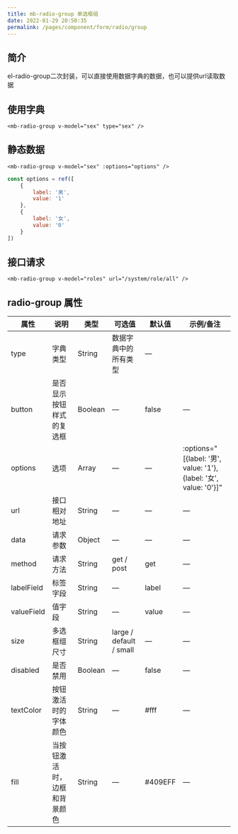 ```yaml
---
title: mb-radio-group 单选框组
date: 2022-01-29 20:50:35
permalink: /pages/component/form/radio/group
---
```

## 简介
el-radio-group二次封装，可以直接使用数据字典的数据，也可以提供url读取数据
## 使用字典
```vue
<mb-radio-group v-model="sex" type="sex" />
```
## 静态数据
```vue
<mb-radio-group v-model="sex" :options="options" />
```
```javascript
const options = ref([
    {
        label: '男',
        value: '1'
    },
    {
        label: '女',
        value: '0'
    }
])
```
## 接口请求
```vue
<mb-radio-group v-model="roles" url="/system/role/all" />
```
## radio-group 属性
<table>
    <thead>
        <tr>
            <th>属性</th>
            <th>说明</th>
            <th>类型</th>
            <th>可选值</th>
            <th>默认值</th>
            <th>示例/备注</th>
        </tr>
    </thead>
    <tbody>
        <tr>
            <td>type</td>
            <td>字典类型</td>
            <td>String</td>
            <td>数据字典中的所有类型</td>
            <td>—</td>
            <td><pre><code style="color: white">&lt;mb-radio-group type=&quot;sex&quot; /&gt;</code></pre></td>
        </tr>
        <tr>
            <td>button</td>
            <td>是否显示按钮样式的复选框</td>
            <td>Boolean</td>
            <td>—</td>
            <td>false</td>
            <td>—</td>
        </tr>
        <tr>
            <td>options</td>
            <td>选项</td>
            <td>Array</td>
            <td>—</td>
            <td>—</td>
            <td>:options="[{label: '男', value: '1'}, {label: '女', value: '0'}]"</td>
        </tr>
        <tr>
            <td>url</td>
            <td>接口相对地址</td>
            <td>String</td>
            <td>—</td>
            <td>—</td>
            <td>—</td>
        </tr>
        <tr>
            <td>data</td>
            <td>请求参数</td>
            <td>Object</td>
            <td>—</td>
            <td>—</td>
            <td>—</td>
        </tr>
        <tr>
            <td>method</td>
            <td>请求方法</td>
            <td>String</td>
            <td>get / post</td>
            <td>get</td>
            <td>—</td>
        </tr>
        <tr>
            <td>labelField</td>
            <td>标签字段</td>
            <td>String</td>
            <td>—</td>
            <td>label</td>
            <td>—</td>
        </tr>
        <tr>
            <td>valueField</td>
            <td>值字段</td>
            <td>String</td>
            <td>—</td>
            <td>value</td>
            <td>—</td>
        </tr>
        <tr>
            <td>size</td>
            <td>多选框组尺寸</td>
            <td>String</td>
            <td>large / default / small</td>
            <td>—</td>
            <td>—</td>
        </tr>
        <tr>
            <td>disabled</td>
            <td>是否禁用</td>
            <td>Boolean</td>
            <td>—</td>
            <td>false</td>
            <td>—</td>
        </tr>
        <tr>
            <td>textColor</td>
            <td>按钮激活时的字体颜色</td>
            <td>String</td>
            <td>—</td>
            <td>#fff</td>
            <td>—</td>
        </tr>
        <tr>
            <td>fill</td>
            <td>当按钮激活时，边框和背景颜色</td>
            <td>String</td>
            <td>—</td>
            <td>#409EFF</td>
            <td>—</td>
        </tr>
    </tbody>
</table>
